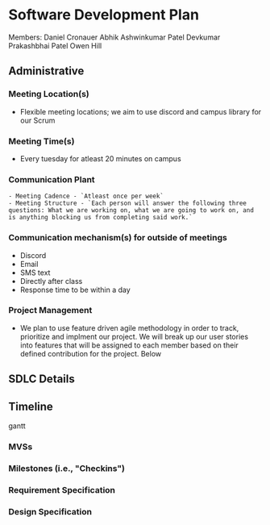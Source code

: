 # Software Development Plan
Members:
Daniel Cronauer
Abhik Ashwinkumar Patel
Devkumar Prakashbhai Patel
Owen Hill

## Administrative 

###  Meeting Location(s)

- Flexible meeting locations; we aim to use discord and campus library for our Scrum

###  Meeting Time(s)

- Every tuesday for atleast 20 minutes on campus

### Communication Plant
    - Meeting Cadence - `Atleast once per week`
    - Meeting Structure - `Each person will answer the following three questions: What we are working on, what we are going to work on, and is anything blocking us from completing said work.`

### Communication mechanism(s) for outside of meetings
- Discord
- Email
- SMS text
- Directly after class
- Response time to be within a day

### Project Management

- We plan to use feature driven agile methodology in order to track, prioritize and implment our project. We will break up our user stories into features that will be assigned to each member based on their defined contribution for the project. Below 

## SDLC Details

## Timeline

gantt

### MVSs
### Milestones (i.e., "Checkins")
### Requirement Specification
### Design Specification
